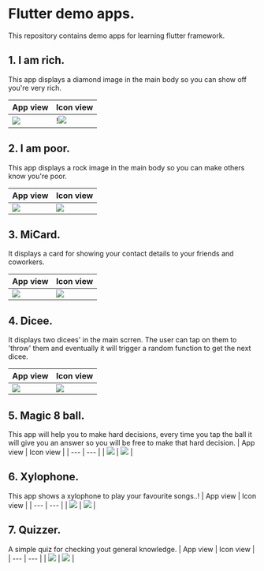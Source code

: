 # Flutter demo apps.

This repository contains demo apps for learning flutter framework.

## 1. I am rich.

This app displays a diamond image in the main body so you can show off you're very rich. 

| App view             |  Icon view |
| --- | --- |
| ![](https://github.com/hector-medina/flutter-demo-apps/blob/main/1.%20I%20am%20rich/images/i_am_rich.png?raw=true)  | !![](https://github.com/hector-medina/flutter-demo-apps/blob/main/1.%20I%20am%20rich/images/i_am_rich_icon_view.png?raw=true) |


## 2. I am poor.

This app displays a rock image in the main body so you can make others know you're poor.

| App view             |  Icon view |
| --- | --- |
| ![](https://github.com/hector-medina/flutter-demo-apps/blob/main/2.%20I%20am%20poor/images/i-am-poor-app.png?raw=true)  | ![](https://github.com/hector-medina/flutter-demo-apps/blob/main/2.%20I%20am%20poor/images/i-am-poor-icon.png?raw=true) |

## 3. MiCard.

It displays a card for showing your contact details to your friends and coworkers.


| App view             |  Icon view |
| --- | --- |
| ![](https://github.com/hector-medina/flutter-demo-apps/blob/main/3.%20MiCard/images/micard-app.png?raw=true)  | ![](https://github.com/hector-medina/flutter-demo-apps/blob/main/3.%20MiCard/images/micard-icon.png?raw=true) |

## 4. Dicee.

It displays two dicees' in the main scrren. The user can tap on them to 'throw' them and eventually it will trigger a random function to get the next dicee.

| App view             |  Icon view |
| --- | --- |
| ![](https://github.com/hector-medina/flutter-demo-apps/blob/main/4.%20Dice/images/app.png?raw=trur)  | ![](https://github.com/hector-medina/flutter-demo-apps/blob/main/4.%20Dice/images/icon.png?raw=true) |


## 5. Magic 8 ball.

This app will help you to make hard decisions, every time you tap the ball it will give you an answer so you will be free to make that hard decision.
| App view             |  Icon view |
| --- | --- |
| ![](https://github.com/hector-medina/flutter-demo-apps/blob/main/5.%20Magic%208%20Ball/images/app.png)  | ![](https://github.com/hector-medina/flutter-demo-apps/blob/main/5.%20Magic%208%20Ball/images/icon.png) |

## 6. Xylophone.

This app shows a xylophone to play your favourite songs..!
| App view             |  Icon view |
| --- | --- |
| ![](https://github.com/hector-medina/flutter-demo-apps/blob/main/6.%20Xylophone/images/app.png)  | ![](https://github.com/hector-medina/flutter-demo-apps/blob/main/6.%20Xylophone/images/icon.png) |

## 7. Quizzer.

A simple quiz for checking yout general knowledge.
| App view             |  Icon view |
| --- | --- |
| ![](https://github.com/hector-medina/flutter-demo-apps/blob/main/7.%20Quizzler/images/app.png)  | ![](https://github.com/hector-medina/flutter-demo-apps/blob/main/7.%20Quizzler/images/icon.png) |




